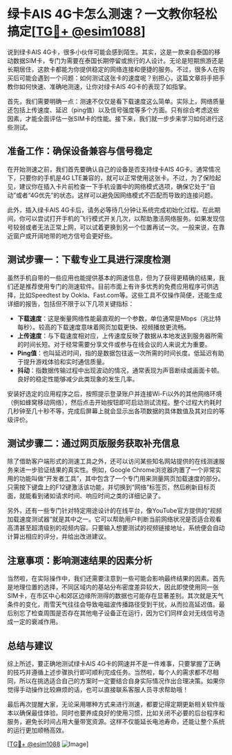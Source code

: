# 绿卡AIS 4G卡怎么测速？一文教你轻松搞定[[TG💪+ @esim1088](https://t.me/s/esim1088)]

说到绿卡AIS 4G卡，很多小伙伴可能会感到陌生。其实，这是一款来自泰国的移动数据SIM卡，专门为需要在泰国长期停留或旅行的人设计。无论是短期旅游还是长期居住，这款卡都能为你提供稳定的网络连接和便捷的服务。不过，很多人在购买后可能会遇到一个问题：如何测试这张卡的速度呢？别担心，这篇文章将手把手教你如何快速、准确地测速，让你对绿卡AIS 4G卡的表现了如指掌。

首先，我们需要明确一点：测速不仅仅是看下载速度这么简单。实际上，网络质量还包括上传速度、延迟（ping值）以及信号强度等多个方面。只有综合考虑这些因素，才能全面评估一张SIM卡的性能。接下来，我们就一步步来学习如何进行这些测试。

## 准备工作：确保设备兼容与信号稳定

在开始测速之前，我们首先要确认自己的设备是否支持绿卡AIS 4G卡。通常情况下，只要你的手机是4G LTE兼容的，就可以正常使用这张卡。不过，为了保险起见，建议你在插入卡片前检查一下手机设置中的网络模式选项，确保它处于“自动”或者“4G优先”的状态。这样可以避免因网络模式不匹配而导致的连接问题。

此外，插入绿卡AIS 4G卡后，请务必等待几分钟让系统完成初始化过程。在此期间，你可以尝试打开手机的飞行模式开关几次，以帮助激活网络服务。如果发现信号较弱或者无法正常上网，可以试着更换到另一个位置再试一次。一般来说，在靠近窗户或开阔地带的地方信号会更好些。

## 测试步骤一：下载专业工具进行深度检测

虽然手机自带的一些应用也能提供基本的网速信息，但为了获得更精确的结果，我们还是推荐使用专门的测速软件。目前市面上有许多优秀的免费应用程序可供选择，比如Speedtest by Ookla、Fast.com等。这些工具不仅操作简便，还能生成详细的报告，包括但不限于以下几项关键指标：

- **下载速度**：这是衡量网络性能最直观的一个参数，单位通常是Mbps（兆比特每秒）。较高的下载速度意味着网页加载更快、视频播放更流畅。
- **上传速度**：与下载速度相对应，上传速度反映了数据从本地发送到服务器所需的时间长短。对于经常需要分享文件或参与在线会议的人来说尤为重要。
- **Ping值**：也叫延迟时间，指的是数据包往返一次所需的时间长度。低延迟有助于提升游戏体验和实时通信质量。
- **抖动**：指数据传输过程中出现波动的情况，通常表现为声音断续或画面卡顿。良好的稳定性能够减少此类现象的发生几率。

安装好选定的应用程序之后，按照提示登录账户并连接Wi-Fi以外的其他网络环境（例如蜂窝移动网络），然后点击开始按钮即可启动测试流程。整个过程大约耗时几秒钟至几十秒不等，完成后屏幕上就会显示出各项数据的具体数值及其对应的等级评价。

## 测试步骤二：通过网页版服务获取补充信息

除了借助客户端形式的测速工具之外，还可以访问某些知名网站提供的在线测速服务来进一步验证结果的真实性。例如，Google Chrome浏览器内置了一个非常实用的功能叫做“开发者工具”，其中包含了一个专门用来测量网页加载速度的部分。只需按下键盘上的F12键激活该功能，并切换到“网络”标签页，然后刷新目标页面，就能看到诸如请求时间、响应时间之类的详细记录了。

另外，还有一些专门针对特定用途设计的在线平台，像YouTube官方提供的“视频加载速度测试器”就是其中之一。它可以帮助用户判断当前网络状况是否适合观看高清甚至超清级别的视频内容。只要输入想要测试的视频链接地址，系统便会自动计算出相应的评分，并给出改进建议。

## 注意事项：影响测速结果的因素分析

当然啦，在实际操作中，我们还需要注意到一些可能会影响最终结果的因素。首先是地理位置的选择，不同区域内的基站分布密度差异较大，因此即使使用同一张SIM卡，在市区中心和郊区边缘所测得的数据也可能存在显著差别。其次就是天气条件的变化，雨雪天气往往会导致电磁波传播路径受到干扰，从而拉高延迟值。最后别忘了检查周围是否存在其他电子设备正在运行，因为它们同样会对无线信号造成一定的衰减作用。

## 总结与建议

综上所述，要正确地测试绿卡AIS 4G卡的网速并不是一件难事，只要掌握了正确的技巧并遵循上述步骤执行即可顺利完成任务。当然啦，每个人的需求都不尽相同，所以在挑选适合自己的方案时一定要结合自身实际情况作出合理决策。如果你觉得手动操作比较麻烦的话，也可以直接联系客服人员寻求帮助哦！

最后再次提醒大家，无论采用哪种方式来进行测速，都要记得定期更新相关软件版本以确保最佳体验。同时也要养成良好的使用习惯，比如关闭不必要的后台程序和服务，避免长时间占用大量带宽资源。这样不仅能延长电池寿命，还能让整个系统的运行更加顺畅高效。

[[TG💪+ @esim1088](https://t.me/s/esim1088) ![Image](https://i.postimg.cc/4NQfJmqS/Snipaste-2025-05-13-00-14-12.png)]